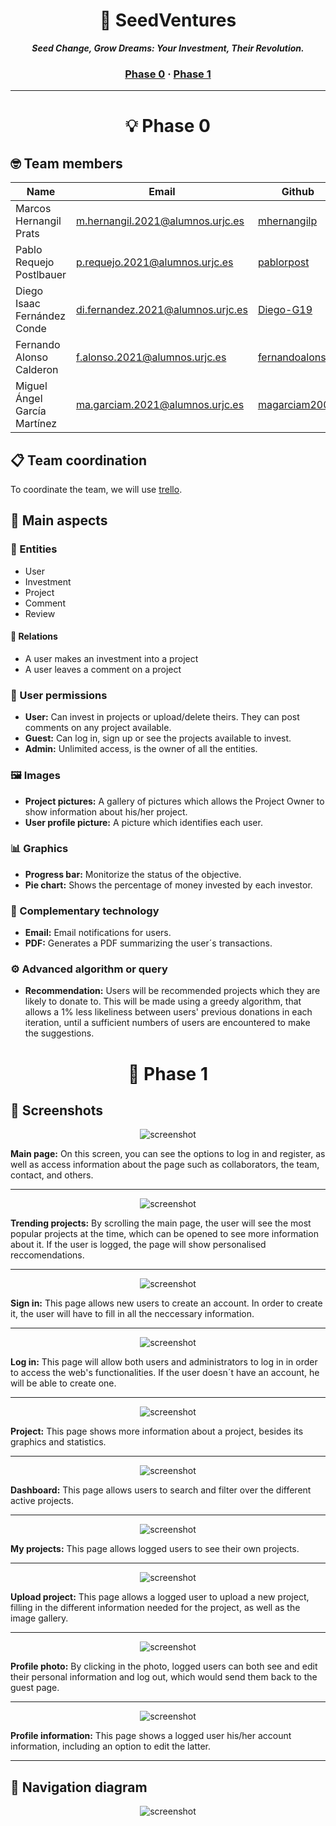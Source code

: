 <h1 align="center">
	🌱 SeedVentures
</h1>

<p align="center">
	<b><i>Seed Change, Grow Dreams: Your Investment, Their Revolution.</i></b><br>
</p>

<h3 align="center">
	<a href="#phase-0">Phase 0</a>
	<span> · </span>
	<a href="#phase-1">Phase 1</a>
</h3>

---

<h1 align="center" id="phase-0">
  💡 Phase 0
</h1>
<h2>
  🤓 Team members
</h2>

| Name | Email | Github |
|-----------|-----------|-----------|
| Marcos Hernangil Prats | m.hernangil.2021@alumnos.urjc.es  | [mhernangilp](https://github.com/mhernangilp)  |
| Pablo Requejo Postlbauer  | p.requejo.2021@alumnos.urjc.es  | [pablorpost](https://github.com/pablorpost)  |
| Diego Isaac Fernández Conde  | di.fernandez.2021@alumnos.urjc.es  | [Diego-G19](https://github.com/Diego-G19) |
| Fernando Alonso Calderon  | f.alonso.2021@alumnos.urjc.es  |  [fernandoalonsoo](https://github.com/fernandoalonsoo)  |
| Miguel Ángel García Martínez  | ma.garciam.2021@alumnos.urjc.es  | [magarciam2003](https://github.com/magarciam2003)  |

<h2>
  📋 Team coordination
</h2>

To coordinate the team, we will use [trello](https://trello.com/b/jgaJf9H5/fundme).

<h2>
  🎯 Main aspects
</h2>

<h3>
  👤 Entities
</h3>

- User
- Investment
- Project
- Comment
- Review

<h4>
  👥 Relations
</h4>

- A user makes an investment into a project
- A user leaves a comment on a project

<h3>
  🔐 User permissions
</h3>

- **User:** Can invest in projects or upload/delete theirs. They can post comments on any project available.
- **Guest:** Can log in, sign up or see the projects available to invest.
- **Admin:** Unlimited access, is the owner of all the entities.

<h3>
  🖼️ Images
</h3>

- **Project pictures:** A gallery of pictures which allows the Project Owner to show information about his/her project.
- **User profile picture:** A picture which identifies each user.

<h3>
  📊 Graphics
</h3>

- **Progress bar:** Monitorize the status of the objective.
- **Pie chart:** Shows the percentage of money invested by each investor.

<h3>
  🤖 Complementary technology
</h3>

- **Email:** Email notifications for users.
- **PDF:** Generates a PDF summarizing the user´s transactions.

<h3>
  ⚙️ Advanced algorithm or query
</h3>

- **Recommendation:** Users will be recommended projects which they are likely to donate to. This will be made using a greedy algorithm, that allows a 1% less likeliness between users' previous donations in each iteration, until a sufficient numbers of users are encountered to make the suggestions.

<h1 align="center" id="phase-1">
  📏 Phase 1
</h1>

<h2>
  📸 Screenshots
</h2>
<p align="center">
	<img alt="screenshot" src="https://github.com/CodeURJC-DAW-2023-24/webapp07/assets/123759990/1cdc5f7d-3c64-4752-b205-07273abb9c00">
</p>

**Main page:** On this screen, you can see the options to log in and register, as well as access information about the page such as collaborators, the team, contact, and others.

---

<p align="center">
	<img alt="screenshot" src="https://github.com/CodeURJC-DAW-2023-24/webapp07/assets/123759990/124e07bb-7eb8-4ff7-951f-62c6649acfa2">
</p>

**Trending projects:** By scrolling the main page, the user will see the most popular projects at the time, which can be opened to see more information about it. If the user is logged, the page will show personalised reccomendations.

---

<p align="center">
	<img alt="screenshot" src="https://github.com/CodeURJC-DAW-2023-24/webapp07/assets/123759990/d905932b-09b8-4746-9e08-3b7149a9446e">
</p>

**Sign in:** This page allows new users to create an account. In order to create it, the user will have to fill in all the neccessary information.

---

<p align="center">
	<img alt="screenshot" src="https://github.com/CodeURJC-DAW-2023-24/webapp07/assets/123759990/217779be-7c87-4e61-889e-b85f6ec58384">
</p>

**Log in:** This page will allow both users and administrators to log in in order to access the web's functionalities. If the user doesn´t have an account, he will be able to create one.

---

<p align="center">
	<img alt="screenshot" src="https://github.com/CodeURJC-DAW-2023-24/webapp07/assets/123759990/ca0f55a0-6486-4e41-be6c-05a8af983b4d">
</p>

**Project:** This page shows more information about a project, besides its graphics and statistics.

---

<p align="center">
	<img alt="screenshot" src="https://github.com/CodeURJC-DAW-2023-24/webapp07/assets/123759990/d5f57c4e-5115-4c02-bd09-21f607a7397c">
</p>

**Dashboard:** This page allows users to search and filter over the different active projects.

---

<p align="center">
	<img alt="screenshot" src="https://github.com/CodeURJC-DAW-2023-24/webapp07/assets/123759990/105402e3-3002-4c97-a89e-c65c691f068c">
</p>

**My projects:** This page allows logged users to see their own projects.

---

<p align="center">
	<img alt="screenshot" src="https://github.com/CodeURJC-DAW-2023-24/webapp07/assets/123759990/45bbd8e1-2df3-428c-8162-a6809291930a">
</p>

**Upload project:** This page allows a logged user to upload a new project, filling in the different information needed for the project, as well as the image gallery.

---

<p align="center">
	<img alt="screenshot" src="https://github.com/CodeURJC-DAW-2023-24/webapp07/assets/123759990/b3c2ea67-d926-485a-8b4b-e493282ca32d">
</p>

**Profile photo:** By clicking in the photo, logged users can both see and edit their personal information and log out, which would send them back to the guest page.

---

<p align="center">
	<img alt="screenshot" src="https://github.com/CodeURJC-DAW-2023-24/webapp07/assets/123759990/ad15a0d2-a678-43ab-80a1-67adf74b89cc">
</p>

**Profile information:** This page shows a logged user his/her account information, including an option to edit the latter.

---

<h2>
  🚢 Navigation diagram
</h2>
<p align="center">
	<img alt="screenshot" src="https://github.com/CodeURJC-DAW-2023-24/webapp07/assets/123759990/192ff1e6-82e0-47b0-895d-e67bd5c9b057">
</p>
